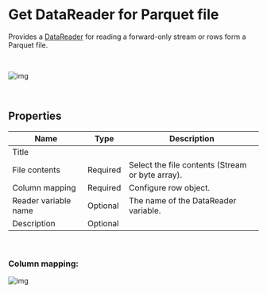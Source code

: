 # Get DataReader for Parquet file

Provides a [DataReader](https://learn.microsoft.com/en-us/dotnet/api/system.data.idatareader) for reading a forward-only stream or rows form a Parquet file.

<br/>

![img](https://profitbasedocs.blob.core.windows.net/flowimages/get-datareader.png)

<br/>

## Properties

| Name                 | Type     | Description                                      |
| -------------------- | -------- | ------------------------------------------------ |
| Title                |          |                                                  |
| File contents        | Required | Select the file contents (Stream or byte array). |
| Column mapping       | Required | Configure row object.                            |
| Reader variable name | Optional | The name of the DataReader variable.             |
| Description          | Optional |                                                  |

<br/>

### Column mapping:

![img](https://profitbasedocs.blob.core.windows.net/flowimages/column-mapping.png)
